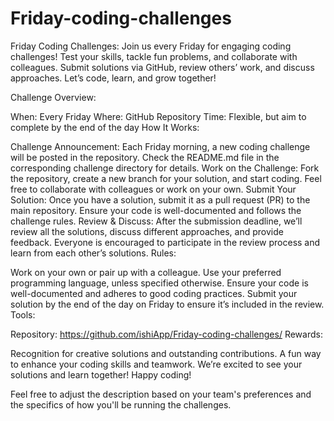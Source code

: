 # Friday-coding-challenges
Friday Coding Challenges: Join us every Friday for engaging coding challenges! Test your skills, tackle fun problems, and collaborate with colleagues. Submit solutions via GitHub, review others’ work, and discuss approaches. Let’s code, learn, and grow together!

Challenge Overview:

When: Every Friday
Where: GitHub Repository
Time: Flexible, but aim to complete by the end of the day
How It Works:

Challenge Announcement: Each Friday morning, a new coding challenge will be posted in the repository. Check the README.md file in the corresponding challenge directory for details.
Work on the Challenge: Fork the repository, create a new branch for your solution, and start coding. Feel free to collaborate with colleagues or work on your own.
Submit Your Solution: Once you have a solution, submit it as a pull request (PR) to the main repository. Ensure your code is well-documented and follows the challenge rules.
Review & Discuss: After the submission deadline, we’ll review all the solutions, discuss different approaches, and provide feedback. Everyone is encouraged to participate in the review process and learn from each other’s solutions.
Rules:

Work on your own or pair up with a colleague.
Use your preferred programming language, unless specified otherwise.
Ensure your code is well-documented and adheres to good coding practices.
Submit your solution by the end of the day on Friday to ensure it’s included in the review.
Tools:

Repository: https://github.com/ishiApp/Friday-coding-challenges/
Rewards:

Recognition for creative solutions and outstanding contributions.
A fun way to enhance your coding skills and teamwork.
We’re excited to see your solutions and learn together! Happy coding!

Feel free to adjust the description based on your team's preferences and the specifics of how you'll be running the challenges.






